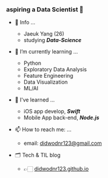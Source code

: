 ### aspiring a Data Scientist 👋

- 🔎  Info ...
  - Jaeuk Yang (26)
  - studying ***Data-Science***

- 🌱  I’m currently learning ...
  - Python
  - Exploratory Data Analysis
  - Feature Engineering
  - Data Visualization
  - ML/AI

- 🌱  I've learned ...
  - iOS app develop, ***Swift***
  - Mobile App back-end, ***Node.js*** 
  
- 📫  How to reach me: ...
  - email: didwodnr123@gmail.com

- 🗂  Tech & TIL blog
  - 👉🏻 [didwodnr123.github.io](https://didwodnr123.github.io/)
